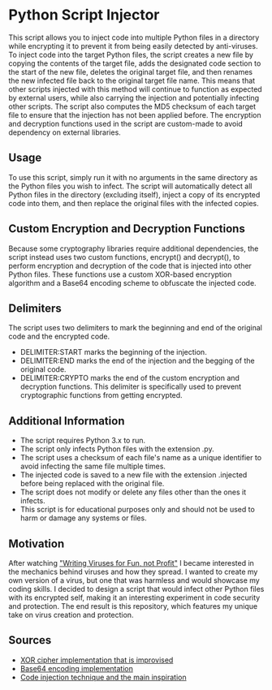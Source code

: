 # Python Script Injector

This script allows you to inject code into multiple Python files in a directory while encrypting it to prevent it from being easily detected by anti-viruses. To inject code into the target Python files, the script creates a new file by copying the contents of the target file, adds the designated code section to the start of the new file, deletes the original target file, and then renames the new infected file back to the original target file name. This means that other scripts injected with this method will continue to function as expected by external users, while also carrying the injection and potentially infecting other scripts. The script also computes the MD5 checksum of each target file to ensure that the injection has not been applied before. The encryption and decryption functions used in the script are custom-made to avoid dependency on external libraries. 

## Usage
To use this script, simply run it with no arguments in the same directory as the Python files you wish to infect. The script will automatically detect all Python files in the directory (excluding itself), inject a copy of its encrypted code into them, and then replace the original files with the infected copies. 

## Custom Encryption and Decryption Functions
Because some cryptography libraries require additional dependencies, the script instead uses two custom functions, encrypt() and decrypt(), to perform encryption and decryption of the code that is injected into other Python files. These functions use a custom XOR-based encryption algorithm and a Base64 encoding scheme to obfuscate the injected code.

## Delimiters
The script uses two delimiters to mark the beginning and end of the original code and the encrypted code.

* DELIMITER:START marks the beginning of the injection.
* DELIMITER:END marks the end of the injection and the begging of the original code.
* DELIMITER:CRYPTO marks the end of the custom encryption and decryption functions. This delimiter is specifically used to prevent cryptographic functions from getting encrypted.

## Additional Information

* The script requires Python 3.x to run.
* The script only infects Python files with the extension .py.
* The script uses a checksum of each file's name as a unique identifier to avoid infecting the same file multiple times.
* The injected code is saved to a new file with the extension .injected before being replaced with the original file.
* The script does not modify or delete any files other than the ones it infects.
* This script is for educational purposes only and should not be used to harm or damage any systems or files.

## Motivation
After watching ["Writing Viruses for Fun, not Profit"](https://youtu.be/2Ra1CCG8Guo) I became interested in the mechanics behind viruses and how they spread. I wanted to create my own version of a virus, but one that was harmless and would showcase my coding skills. I decided to design a script that would infect other Python files with its encrypted self, making it an interesting experiment in code security and protection. The end result is this repository, which features my unique take on virus creation and protection.


## Sources

- [XOR cipher implementation that is improvised](https://stackoverflow.com/a/70040320)
- [Base64 encoding implementation](https://www.geeksforgeeks.org/encoding-and-decoding-base64-strings-in-python/)
- [Code injection technique and the main inspiration](https://youtu.be/2Ra1CCG8Guo)
